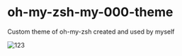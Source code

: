 # oh-my-zsh-my-000-theme
Custom theme of oh-my-zsh created and used by myself

![123](https://user-images.githubusercontent.com/76903323/110776734-97def080-828a-11eb-85f9-114ea2364ec8.png)
